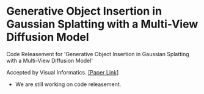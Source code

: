 # Generative Object Insertion in Gaussian Splatting with a Multi-View Diffusion Model

Code Releasement for 'Generative Object Insertion in Gaussian Splatting with a Multi-View  Diffusion Model'

Accepted by Visual Informatics. [[Paper Link]](https://www.sciencedirect.com/science/article/pii/S2468502X2500021X)

- We are still working on code releasement.
